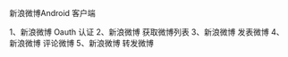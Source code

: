 新浪微博Android 客户端


 1、新浪微博 Oauth 认证
 2、新浪微博 获取微博列表
 3、新浪微博 发表微博
 4、新浪微博 评论微博
 5、新浪微博 转发微博
  










